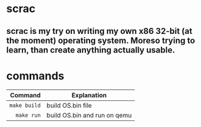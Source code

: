# scrac
scrac is my try on writing my own x86 32-bit (at the moment) operating system. Moreso trying to learn, than create anything actually usable.
---
# commands
| Command | Explanation |
|--------:|-------------|
| `make build` | build OS.bin file |
| `make run` | build OS.bin and run on qemu |
